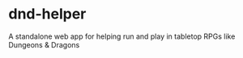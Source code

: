 # dnd-helper
A standalone web app for helping run and play in tabletop RPGs like Dungeons &amp; Dragons
